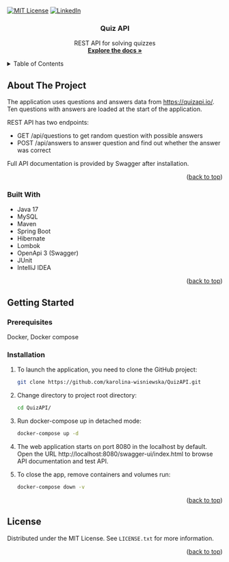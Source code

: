 <a id="readme-top"></a>

[![MIT License][license-shield]][license-url]
[![LinkedIn][linkedin-shield]][linkedin-url]
<div align="center">
<h3 align="center">Quiz API</h3>
  <p align="center">
    REST API for solving quizzes 
    <br />
    <a href="https://github.com/karolina-wisniewska/QuizAPI"><strong>Explore the docs »</strong></a>
    <br />
  </p>
</div>

<!-- TABLE OF CONTENTS -->
<details>
  <summary>Table of Contents</summary>
  <ol>
    <li>
      <a href="#about-the-project">About The Project</a>
      <ul>
        <li><a href="#built-with">Built With</a></li>
      </ul>
    </li>
    <li>
      <a href="#getting-started">Getting Started</a>
      <ul>
        <li><a href="#demo">Demo</a></li>
        <li><a href="#prerequisites">Prerequisites</a></li>
        <li><a href="#installation">Installation</a></li>
      </ul>
    </li>
    <li><a href="#license">License</a></li>
  </ol>
</details>

<a name="about-the-project"></a>
<!-- ABOUT THE PROJECT -->
## About The Project

The application uses questions and answers data from https://quizapi.io/. Ten questions with answers are loaded at 
the start of the application.

REST API has two endpoints:
- GET /api/questions to get random question with possible answers
- POST /api/answers to answer question and find out whether the answer was correct

Full API documentation is provided by Swagger after installation. 

<p align="right">(<a href="#readme-top">back to top</a>)</p>

<a id="built-with"></a>
### Built With
* Java 17
* MySQL
* Maven
* Spring Boot
* Hibernate
* Lombok
* OpenApi 3 (Swagger)
* JUnit
* IntelliJ IDEA
<p align="right">(<a href="#readme-top">back to top</a>)</p>

<a id="getting-started"></a>
<!-- GETTING STARTED -->
## Getting Started

<a id="prerequisities"></a>
### Prerequisites
Docker, Docker compose

<a id="installation"></a>
### Installation

1. To launch the application, you need to clone the GitHub project:
   ```sh
   git clone https://github.com/karolina-wisniewska/QuizAPI.git
   ```

2. Change directory to project root directory:
   ```sh
   cd QuizAPI/
   ```

3. Run docker-compose up in detached mode:
   ```sh
   docker-compose up -d
   ```

4. The web application starts on port 8080 in the localhost by default. Open the URL http://localhost:8080/swagger-ui/index.html to browse API documentation and test API.

5. To close the app, remove containers and volumes run:
   ```sh
   docker-compose down -v
   ```

<p align="right">(<a href="#readme-top">back to top</a>)</p>

<a id="license"></a>
<!-- LICENSE -->
## License

Distributed under the MIT License. See `LICENSE.txt` for more information.

<p align="right">(<a href="#readme-top">back to top</a>)</p>


<!-- MARKDOWN LINKS & IMAGES -->
<!-- https://www.markdownguide.org/basic-syntax/#reference-style-links -->
[license-shield]: https://img.shields.io/github/license/othneildrew/Best-README-Template.svg?style=for-the-badge
[license-url]: https://github.com/othneildrew/Best-README-Template/blob/master/LICENSE.txt
[linkedin-shield]: https://img.shields.io/badge/-LinkedIn-black.svg?style=for-the-badge&logo=linkedin&colorB=555
[linkedin-url]: https://linkedin.com/in/karolina-wi


